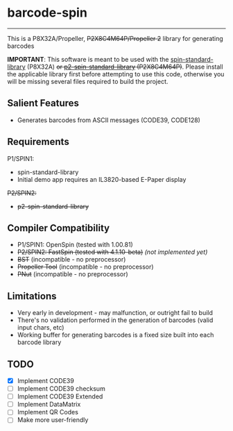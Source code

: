 # barcode-spin
--------------

This is a P8X32A/Propeller, ~~P2X8C4M64P/Propeller 2~~ library for generating barcodes

**IMPORTANT**: This software is meant to be used with the [spin-standard-library](https://github.com/avsa242/spin-standard-library) (P8X32A) ~~or [p2-spin-standard-library](https://github.com/avsa242/p2-spin-standard-library) (P2X8C4M64P)~~. Please install the applicable library first before attempting to use this code, otherwise you will be missing several files required to build the project.

## Salient Features

* Generates barcodes from ASCII messages (CODE39, CODE128)

## Requirements

P1/SPIN1:
* spin-standard-library
* Initial demo app requires an IL3820-based E-Paper display

~~P2/SPIN2:~~
* ~~p2-spin-standard-library~~

## Compiler Compatibility

* P1/SPIN1: OpenSpin (tested with 1.00.81)
* ~~P2/SPIN2: FastSpin (tested with 4.1.10-beta)~~ _(not implemented yet)_
* ~~BST~~ (incompatible - no preprocessor)
* ~~Propeller Tool~~ (incompatible - no preprocessor)
* ~~PNut~~ (incompatible - no preprocessor)

## Limitations

* Very early in development - may malfunction, or outright fail to build
* There's no validation performed in the generation of barcodes (valid input chars, etc)
* Working buffer for generating barcodes is a fixed size built into each barcode library

## TODO

- [x] Implement CODE39
- [ ] Implement CODE39 checksum
- [ ] Implement CODE39 Extended
- [ ] Implement DataMatrix
- [ ] Implement QR Codes
- [ ] Make more user-friendly
